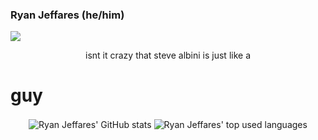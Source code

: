 ### Ryan Jeffares (he/him)

![](https://komarev.com/ghpvc/?username=RahulBhalley)
 
<p align="center">isnt it crazy that steve albini is just like a </br><b><h1>guy</h1></b></p>

<p align="center">
  <img align="center" src="https://github-readme-stats.vercel.app/api?username=ryanjeffares&count_private=true&theme=gruvbox" alt="Ryan Jeffares' GitHub stats"/>
  <img align="center" src="https://github-readme-stats.vercel.app/api/top-langs/?username=ryanjeffares&layout=compact&theme=gruvbox&ignore=python" alt="Ryan Jeffares' top used languages"/>
</p>
